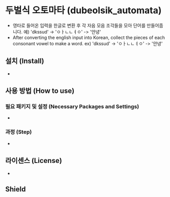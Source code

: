 # 두벌식 오토마타 (dubeolsik_automata)
- 영타로 들어온 입력을 한글로 변환 후 각 자음 모음 조각들을 모아 단어를 만들어줍니다. 예) 'dkssud' -> 'ㅇㅏㄴㄴㅕㅇ' -> '안녕'
- After converting the english input into Korean, collect the pieces of each consonant vowel to make a word. ex) 'dkssud' -> 'ㅇㅏㄴㄴㅕㅇ' -> '안녕'

## 설치 (Install)
- 

## 사용 방법 (How to use)
### 필요 패키지 및 설정 (Necessary Packages and Settings)
- 
### 과정 (Step)
- 

## 라이센스 (License)
- 

## Shield

